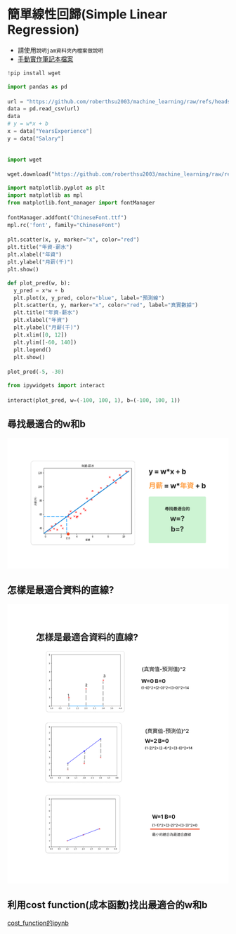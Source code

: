 # 簡單線性回歸(Simple Linear Regression)
- 請使用`說明jam資料夾內檔案做說明`
- [手動實作筆記本檔案](./simple_linear_regression.ipynb)

```python
!pip install wget
```

```python
import pandas as pd

url = "https://github.com/roberthsu2003/machine_learning/raw/refs/heads/main/source_data/Salary_Data.csv"
data = pd.read_csv(url)
data
# y = w*x + b
x = data["YearsExperience"]
y = data["Salary"]

```

```python

import wget

wget.download("https://github.com/roberthsu2003/machine_learning/raw/refs/heads/main/source_data/ChineseFont.ttf")
```

```python
import matplotlib.pyplot as plt
import matplotlib as mpl
from matplotlib.font_manager import fontManager

fontManager.addfont("ChineseFont.ttf")
mpl.rc('font', family="ChineseFont")

plt.scatter(x, y, marker="x", color="red")
plt.title("年資-薪水")
plt.xlabel("年資")
plt.ylabel("月薪(千)")
plt.show()
```

```python
def plot_pred(w, b):
  y_pred = x*w + b
  plt.plot(x, y_pred, color="blue", label="預測線")
  plt.scatter(x, y, marker="x", color="red", label="真實數據")
  plt.title("年資-薪水")
  plt.xlabel("年資")
  plt.ylabel("月薪(千)")
  plt.xlim([0, 12])
  plt.ylim([-60, 140])
  plt.legend()
  plt.show()

plot_pred(-5, -30)
```

```python
from ipywidgets import interact

interact(plot_pred, w=(-100, 100, 1), b=(-100, 100, 1))
```

## 尋找最適合的w和b
![](./images/pic1.png)

## 怎樣是最適合資料的直線?

![](./images/pic2.png)

## 利用cost function(成本函數)找出最適合的w和b

[cost_function的ipynb](./cost_function1.ipynb)
